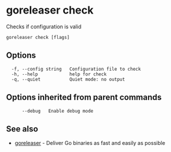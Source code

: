 # goreleaser check

Checks if configuration is valid

```
goreleaser check [flags]
```

## Options

```
  -f, --config string   Configuration file to check
  -h, --help            help for check
  -q, --quiet           Quiet mode: no output
```

## Options inherited from parent commands

```
      --debug   Enable debug mode
```

## See also

* [goreleaser](/cmd/goreleaser)	 - Deliver Go binaries as fast and easily as possible

